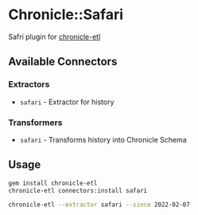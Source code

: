 # Chronicle::Safari

Safri plugin for [chronicle-etl](https://github.com/chronicle-app/chronicle-etl)

## Available Connectors
### Extractors
- `safari` - Extractor for history

### Transformers
- `safari` - Transforms history into Chronicle Schema

## Usage

```sh
gem install chronicle-etl
chronicle-etl connectors:install safari

chronicle-etl --extractor safari --since 2022-02-07
```
